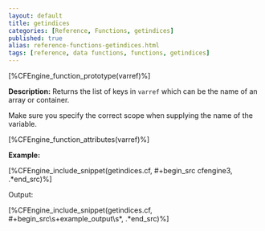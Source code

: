 ```yaml
---
layout: default
title: getindices
categories: [Reference, Functions, getindices]
published: true
alias: reference-functions-getindices.html
tags: [reference, data functions, functions, getindices]
---
```


[%CFEngine_function_prototype(varref)%]

**Description:** Returns the list of keys in `varref` which can be
the name of an array or container.

Make sure you specify the correct scope when supplying the name of the
variable.

[%CFEngine_function_attributes(varref)%]

**Example:**

[%CFEngine_include_snippet(getindices.cf, #\+begin_src cfengine3, .*end_src)%]

Output:

[%CFEngine_include_snippet(getindices.cf, #\+begin_src\s+example_output\s*, .*end_src)%]

